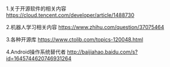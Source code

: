1.关于开源软件的相关内容
https://cloud.tencent.com/developer/article/1488730

2.机器人学习相关内容
https://www.zhihu.com/question/37075464

3.各种开源库
https://www.ctolib.com/topics-120048.html

4.Android操作系统替代者
http://baijiahao.baidu.com/s?id=1645744620746931264
